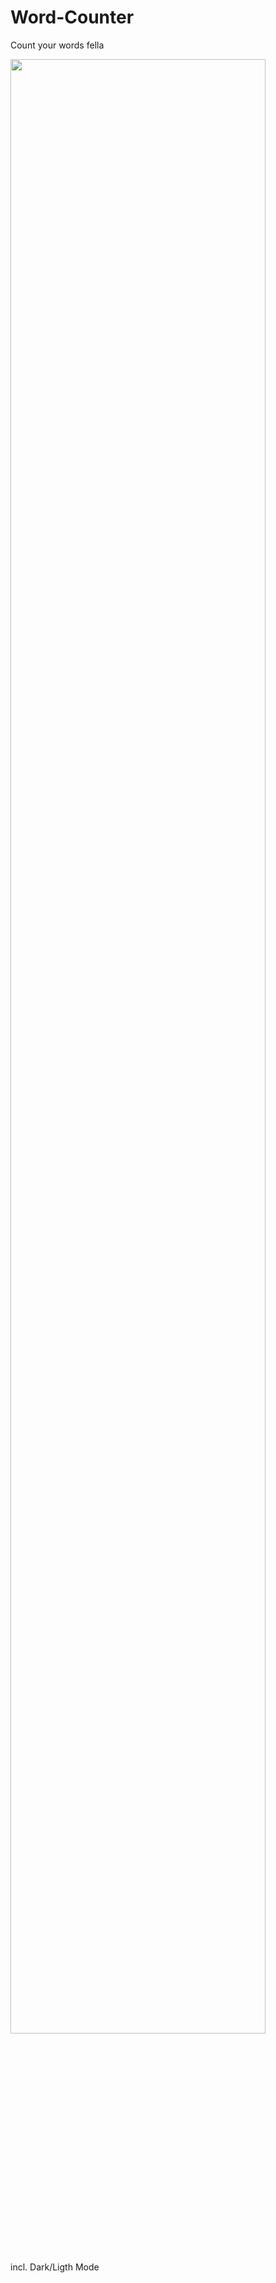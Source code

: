 # Word-Counter

Count your words fella

<img src="https://user-images.githubusercontent.com/99987269/161554860-b543a6f7-049c-4f1c-9cd6-d9ba03fe830e.png" width="90%"></img>

incl. Dark/Ligth Mode
